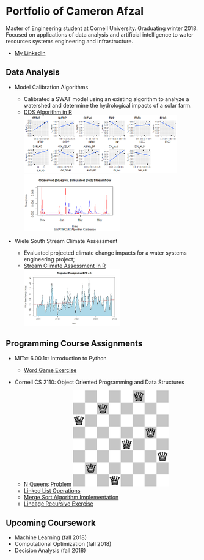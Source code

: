 # Portfolio of Cameron Afzal
Master of Engineering student at Cornell University. Graduating winter 2018. 
Focused on applications of data analysis and artificial intelligence to water resources systems engineering and infrastructure.
  * [My LinkedIn](https://www.linkedin.com/in/cameron-afzal-26a82a62/)

## Data Analysis
  * Model Calibration Algorithms
    - Calibrated a SWAT model using an existing algorithm to analyze a watershed and determine the hydrological impacts of a solar farm. 
    - [DDS Algorithm in R](https://github.com/cafzal/Portfolio/blob/master/SWAT_DDS_Algorithm.R)
    <img src="https://github.com/cafzal/Portfolio/blob/master/paramScatterLikelihood.png" height="150" width="400"></img><img src="https://github.com/cafzal/Portfolio/blob/master/flow.png" height="150" width="250"></img>
  
  * Wiele South Stream Climate Assessment
    - Evaluated projected climate change impacts for a water systems engineering project;
    - [Stream Climate Assessment in R](https://github.com/cafzal/Portfolio/blob/master/WiehleClimateAssessment.R)
    <img src="https://github.com/cafzal/Portfolio/blob/master/Wstorm.jpg" height="150" width="250"></img>

## Programming Course Assignments
  * MITx: 6.00.1x: Introduction to Python
     - [Word Game Exercise](https://github.com/cafzal/Portfolio/blob/master/Python%20word%20game%20exercise.py)
    
  * Cornell CS 2110: Object Oriented Programming and Data Structures
     - [N Queens Problem](https://github.com/cafzal/Portfolio/blob/master/NQueensProblem.java)
     <img src="https://github.com/cafzal/Portfolio/blob/master/Eight%20Queens%20Solution.png" height="250" width="250"></img>
     - [Linked List Operations](https://github.com/cafzal/Portfolio/blob/master/LinkedListExercises.java)
     - [Merge Sort Algorithm Implementation](https://github.com/cafzal/Portfolio/blob/master/MergeSortPractice.java)
     - [Lineage Recursive Exercise](https://github.com/cafzal/Portfolio/blob/master/Lineage.java)

## Upcoming Coursework
  * Machine Learning (fall 2018)
  * Computational Optimization (fall 2018)
  * Decision Analysis (fall 2018)
